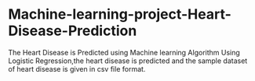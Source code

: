 # Machine-learning-project-Heart-Disease-Prediction
The Heart Disease is Predicted using Machine learning Algorithm
Using Logistic Regression,the heart disease is predicted and the sample dataset of heart disease is given in csv file format.
